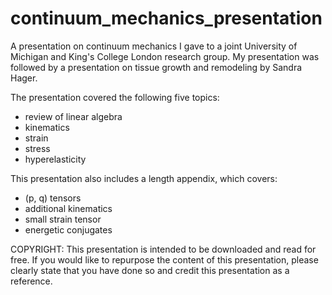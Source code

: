 # continuum_mechanics_presentation
A presentation on continuum mechanics I gave to a joint University of Michigan and King's College London research group. My presentation was followed by a presentation on tissue growth and remodeling by Sandra Hager.

The presentation covered the following five topics:
* review of linear algebra
* kinematics
* strain
* stress
* hyperelasticity

This presentation also includes a length appendix, which covers:
* (p, q) tensors
* additional kinematics
* small strain tensor
* energetic conjugates

COPYRIGHT: This presentation is intended to be downloaded and read for free. If you would like to repurpose the content of this presentation, please clearly state that you have done so and credit this presentation as a reference.
